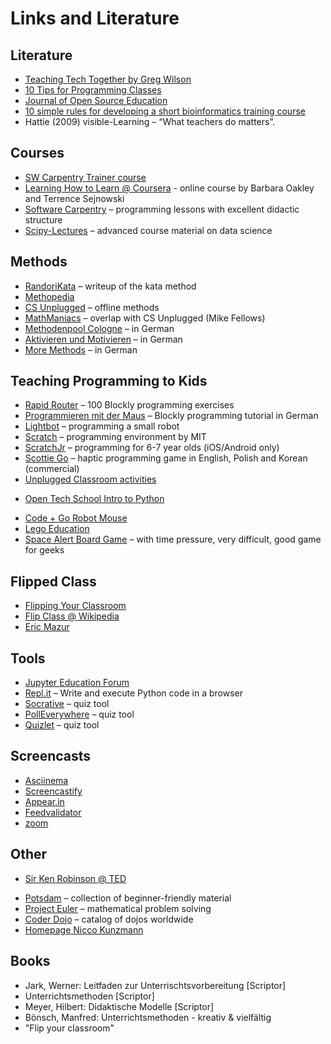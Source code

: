 
# Links and Literature

## Literature

* [Teaching Tech Together by Greg Wilson](http://teachtogether.tech/en/)
* [10 Tips for Programming Classes](https://www.mobomo.com/2011/08/ten-tips-teaching-programming-class/)
* [Journal of Open Source Education](http://jose.theoj.org/)
* [10 simple rules for developing a short bioinformatics training course](https://www.ncbi.nlm.nih.gov/pmc/articles/PMC3203054/)
* Hattie (2009) visible-Learning – “What teachers do matters”.

## Courses

* [SW Carpentry Trainer course](https://carpentries.github.io/instructor-training/)
* [Learning How to Learn @ Coursera](https://www.coursera.org/learn/learning-how-to-learn/) - online course by Barbara Oakley and Terrence Sejnowski
* [Software Carpentry](https://software-carpentry.org/lessons/) – programming lessons with excellent didactic structure
* [Scipy-Lectures](http://www.scipy-lectures.org/) – advanced course material on data science


## Methods

* [RandoriKata](http://codingdojo.org/RandoriKata/) – writeup of the kata method
* [Methopedia](https://methopedia.eu)
* [CS Unplugged](https://www.CSUnplugged.org) – offline methods
* [MathManiacs](http://mathmaniacs.org/lessons/index.html) – overlap with CS Unplugged (Mike Fellows)
* [Methodenpool Cologne](http://methodenpool.uni-koeln.de/download.html) – in German
* [Aktivieren und Motivieren](https://dbs-lin.ruhr-uni-bochum.de/lehreladen/lehrformate-methoden/aktivieren-und-motivieren/was-tun-wenns-stockt-im-seminar/) – in German
* [More Methods](https://wb-web.de/material/methoden/methoden.html) – in German


## Teaching Programming to Kids
* [Rapid Router](https://www.codeforlife.education/rapidrouter/) – 100 Blockly programming exercises
* [Programmieren mit der Maus](https://programmieren.wdrmaus.de/) – Blockly programming tutorial in German
* [Lightbot](http://lightbot.com/) – programming a small robot
* [Scratch](https://scratch.mit.edu/) – programming environment by MIT
* [ScratchJr](http://scratchjr.org/) – programming for 6-7 year olds (iOS/Android only)
* [Scottie Go](https://scottiego.com) – haptic programming game in English, Polish and Korean (commercial)
* [Unplugged Classroom activities](https://teachinglondoncomputing.org/resources/inspiring-unplugged-classroom-activities/)
- [Open Tech School Intro to Python](http://opentechschool.github.io/python-beginners/)
* [Code + Go Robot Mouse](https://www.learningresources.com/code-gor-robot-mouse-activity-set)
* [Lego Education](https://education.lego.com/de-de)
* [Space Alert Board Game](https://www.boardgamegeek.com/boardgame/38453/space-alert) – with time pressure, very difficult, good game for geeks

## Flipped Class

* [Flipping Your Classroom](http://theactiveclass.com/2011/04/29/flipping-your-classroom/)
* [Flip Class @ Wikipedia](http://en.wikipedia.org/wiki/Flip_teaching)
* [Eric Mazur](http://mazur.harvard.edu/research/detailspage.php?rowid=8)


## Tools

* [Jupyter Education Forum](http://groups.google.com/d/forum/jupyter-education)
* [Repl.it](http://repl.it) – Write and execute Python code in a browser
* [Socrative](https://www.socrative.com/) – quiz tool
* [PollEverywhere](https://www.polleverywhere.com/) – quiz tool
* [Quizlet](https://quizlet.com/) – quiz tool

## Screencasts

* [Asciinema](https://asciinema.org/)
* [Screencastify](https://www.screencastify.com/)
* [Appear.in](https://appear.in/)
* [Feedvalidator](http://feedvalidator.org/)
* [zoom](https://zoom.us/)

## Other

* [Sir Ken Robinson @ TED](https://www.ted.com/talks/ken_robinson_says_schools_kill_creativity)
- [Potsdam](http://material.quelltext.eu/potsdam.html) – collection of beginner-friendly material
- [Project Euler](https://projecteuler.net/) – mathematical problem solving
- [Coder Dojo](https://coderdojo.com) – catalog of dojos worldwide
- [Homepage Nicco Kunzmann](http://niccokunzmann.github.io/)

## Books

* Jark, Werner: Leitfaden zur Unterrischtsvorbereitung [Scriptor]
* Unterrichtsmethoden [Scriptor]
* Meyer, Hilbert: Didaktische Modelle [Scriptor]
* Bönsch, Manfred: Unterrichtsmethoden - kreativ & vielfältig
* "Flip your classroom"

